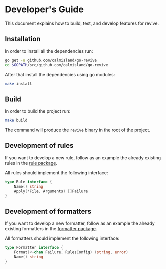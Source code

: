 # Developer's Guide

This document explains how to build, test, and develop features for revive.

## Installation

In order to install all the dependencies run:

```bash
go get -u github.com/calmisland/go-revive
cd $GOPATH/src/github.com/calmisland/go-revive
```

After that install the dependencies using go modules:

```bash
make install
```

## Build

In order to build the project run:

```bash
make build
```

The command will produce the `revive` binary in the root of the project.

## Development of rules

If you want to develop a new rule, follow as an example the already existing rules in the [rule package](https://github.com/calmisland/go-revive/tree/master/rule).

All rules should implement the following interface:

```go
type Rule interface {
	Name() string
	Apply(*File, Arguments) []Failure
}
```

## Development of formatters

If you want to develop a new formatter, follow as an example the already existing formatters in the [formatter package](https://github.com/calmisland/go-revive/tree/master/formatter).

All formatters should implement the following interface:

```go
type Formatter interface {
	Format(<-chan Failure, RulesConfig) (string, error)
	Name() string
}
```
